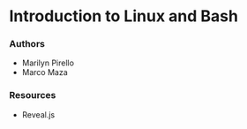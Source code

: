 # Introduction to Linux and Bash #

### Authors ###

* Marilyn Pirello
* Marco Maza

### Resources ###

* Reveal.js